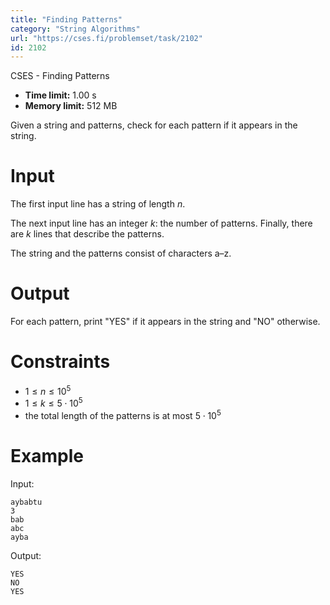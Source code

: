 ```yaml
---
title: "Finding Patterns"
category: "String Algorithms"
url: "https://cses.fi/problemset/task/2102"
id: 2102
---
```


CSES - Finding Patterns

  * **Time limit:** 1.00 s
  * **Memory limit:** 512 MB

Given a string and patterns, check for each pattern if it appears in the
string.

# Input

The first input line has a string of length $n$.

The next input line has an integer $k$: the number of patterns. Finally, there
are $k$ lines that describe the patterns.

The string and the patterns consist of characters a–z.

# Output

For each pattern, print "YES" if it appears in the string and "NO" otherwise.

# Constraints

  * $1 \le n \le 10^5$
  * $1 \le k \le 5 \cdot 10^5$
  * the total length of the patterns is at most $5 \cdot 10^5$

# Example

Input:

    
    
    aybabtu
    3
    bab
    abc
    ayba
    

Output:

    
    
    YES
    NO
    YES
    

